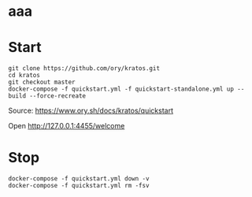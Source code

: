 # aaa

# Start

```
git clone https://github.com/ory/kratos.git
cd kratos
git checkout master
docker-compose -f quickstart.yml -f quickstart-standalone.yml up --build --force-recreate
```

Source: https://www.ory.sh/docs/kratos/quickstart

Open http://127.0.0.1:4455/welcome

# Stop

```
docker-compose -f quickstart.yml down -v
docker-compose -f quickstart.yml rm -fsv
```
